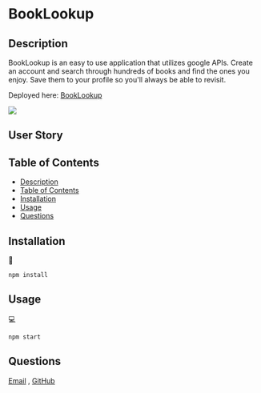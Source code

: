 # BookLookup

## Description

BookLookup is an easy to use application that utilizes google APIs. Create an account and search through hundreds of books and find the ones you enjoy. Save them to your profile so you'll always be able to revisit.

Deployed here: [BookLookup](https://vast-thicket-66357.herokuapp.com/saved)

![](./client/public/images/schreenshot.png)

## User Story
   
## Table of Contents
- [Description](#description)
- [Table of Contents](#table-of-contents)
- [Installation](#installation)
- [Usage](#usage)
- [Questions](#questions)

## Installation
💾   

`npm install`
  
## Usage
💻   
  
`npm start`

## Questions
[Email](mailto:riley.foust18@gmail.com) , [GitHub](https://github.com/riley-foust18)<br />
